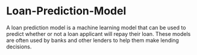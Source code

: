# Loan-Prediction-Model
A loan prediction model is a machine learning model that can be used to predict whether or not a loan applicant will repay their loan. These models are often used by banks and other lenders to help them make lending decisions.
